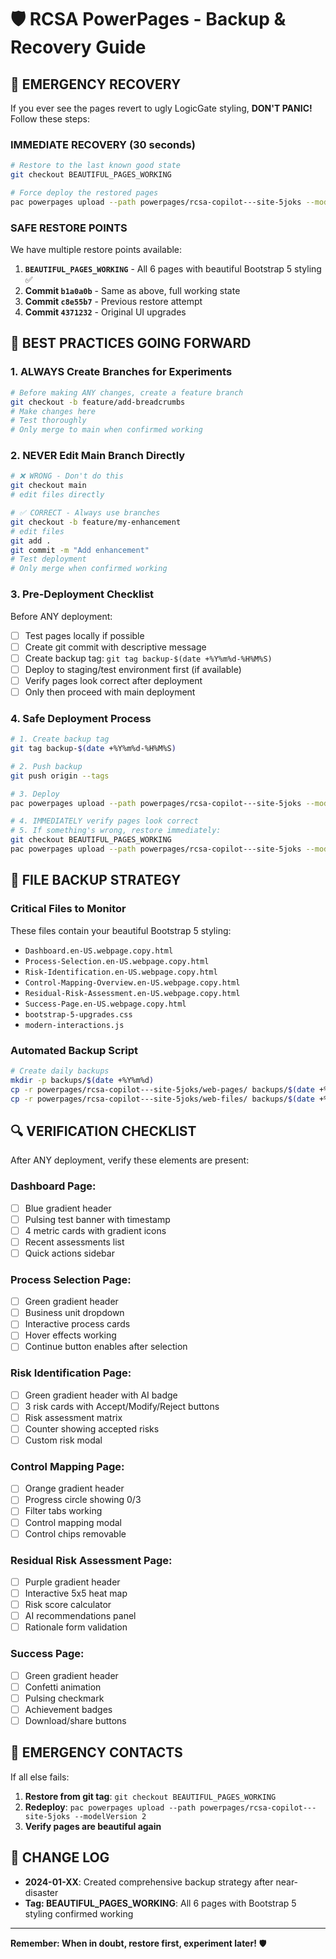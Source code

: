# 🛡️ RCSA PowerPages - Backup & Recovery Guide

## 🚨 EMERGENCY RECOVERY

If you ever see the pages revert to ugly LogicGate styling, **DON'T PANIC!** Follow these steps:

### **IMMEDIATE RECOVERY (30 seconds)**
```bash
# Restore to the last known good state
git checkout BEAUTIFUL_PAGES_WORKING

# Force deploy the restored pages
pac powerpages upload --path powerpages/rcsa-copilot---site-5joks --modelVersion 2
```

### **SAFE RESTORE POINTS**

We have multiple restore points available:

1. **`BEAUTIFUL_PAGES_WORKING`** - All 6 pages with beautiful Bootstrap 5 styling ✅
2. **Commit `b1a0a0b`** - Same as above, full working state
3. **Commit `c8e55b7`** - Previous restore attempt
4. **Commit `4371232`** - Original UI upgrades

## 🔄 BEST PRACTICES GOING FORWARD

### **1. ALWAYS Create Branches for Experiments**
```bash
# Before making ANY changes, create a feature branch
git checkout -b feature/add-breadcrumbs
# Make changes here
# Test thoroughly
# Only merge to main when confirmed working
```

### **2. NEVER Edit Main Branch Directly**
```bash
# ❌ WRONG - Don't do this
git checkout main
# edit files directly

# ✅ CORRECT - Always use branches
git checkout -b feature/my-enhancement
# edit files
git add .
git commit -m "Add enhancement"
# Test deployment
# Only merge when confirmed working
```

### **3. Pre-Deployment Checklist**
Before ANY deployment:
- [ ] Test pages locally if possible
- [ ] Create git commit with descriptive message
- [ ] Create backup tag: `git tag backup-$(date +%Y%m%d-%H%M%S)`
- [ ] Deploy to staging/test environment first (if available)
- [ ] Verify pages look correct after deployment
- [ ] Only then proceed with main deployment

### **4. Safe Deployment Process**
```bash
# 1. Create backup tag
git tag backup-$(date +%Y%m%d-%H%M%S)

# 2. Push backup
git push origin --tags

# 3. Deploy
pac powerpages upload --path powerpages/rcsa-copilot---site-5joks --modelVersion 2

# 4. IMMEDIATELY verify pages look correct
# 5. If something's wrong, restore immediately:
git checkout BEAUTIFUL_PAGES_WORKING
pac powerpages upload --path powerpages/rcsa-copilot---site-5joks --modelVersion 2
```

## 📂 FILE BACKUP STRATEGY

### **Critical Files to Monitor**
These files contain your beautiful Bootstrap 5 styling:
- `Dashboard.en-US.webpage.copy.html`
- `Process-Selection.en-US.webpage.copy.html`
- `Risk-Identification.en-US.webpage.copy.html`
- `Control-Mapping-Overview.en-US.webpage.copy.html`
- `Residual-Risk-Assessment.en-US.webpage.copy.html`
- `Success-Page.en-US.webpage.copy.html`
- `bootstrap-5-upgrades.css`
- `modern-interactions.js`

### **Automated Backup Script**
```bash
# Create daily backups
mkdir -p backups/$(date +%Y%m%d)
cp -r powerpages/rcsa-copilot---site-5joks/web-pages/ backups/$(date +%Y%m%d)/
cp -r powerpages/rcsa-copilot---site-5joks/web-files/ backups/$(date +%Y%m%d)/
```

## 🔍 VERIFICATION CHECKLIST

After ANY deployment, verify these elements are present:

### **Dashboard Page:**
- [ ] Blue gradient header
- [ ] Pulsing test banner with timestamp
- [ ] 4 metric cards with gradient icons
- [ ] Recent assessments list
- [ ] Quick actions sidebar

### **Process Selection Page:**
- [ ] Green gradient header
- [ ] Business unit dropdown
- [ ] Interactive process cards
- [ ] Hover effects working
- [ ] Continue button enables after selection

### **Risk Identification Page:**
- [ ] Green gradient header with AI badge
- [ ] 3 risk cards with Accept/Modify/Reject buttons
- [ ] Risk assessment matrix
- [ ] Counter showing accepted risks
- [ ] Custom risk modal

### **Control Mapping Page:**
- [ ] Orange gradient header
- [ ] Progress circle showing 0/3
- [ ] Filter tabs working
- [ ] Control mapping modal
- [ ] Control chips removable

### **Residual Risk Assessment Page:**
- [ ] Purple gradient header
- [ ] Interactive 5x5 heat map
- [ ] Risk score calculator
- [ ] AI recommendations panel
- [ ] Rationale form validation

### **Success Page:**
- [ ] Green gradient header
- [ ] Confetti animation
- [ ] Pulsing checkmark
- [ ] Achievement badges
- [ ] Download/share buttons

## 🚨 EMERGENCY CONTACTS

If all else fails:
1. **Restore from git tag**: `git checkout BEAUTIFUL_PAGES_WORKING`
2. **Redeploy**: `pac powerpages upload --path powerpages/rcsa-copilot---site-5joks --modelVersion 2`
3. **Verify pages are beautiful again**

## 📝 CHANGE LOG

- **2024-01-XX**: Created comprehensive backup strategy after near-disaster
- **Tag: BEAUTIFUL_PAGES_WORKING**: All 6 pages with Bootstrap 5 styling confirmed working

---

**Remember: When in doubt, restore first, experiment later!** 🛡️ 